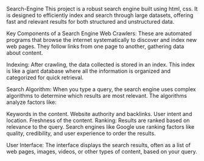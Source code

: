Search-Engine
This project is a robust search engine built using html, css. It is designed to efficiently index and search through large datasets, offering fast and relevant results for both structured and unstructured data.

Key Components of a Search Engine
Web Crawlers:
These are automated programs that browse the internet systematically to discover and index new web pages. They follow links from one page to another, gathering data about content.

Indexing:
After crawling, the data collected is stored in an index. This index is like a giant database where all the information is organized and categorized for quick retrieval.

Search Algorithm:
When you type a query, the search engine uses complex algorithms to determine which results are most relevant. The algorithms analyze factors like:

Keywords in the content.
Website authority and backlinks.
User intent and location.
Freshness of the content.
Ranking:
Results are ranked based on relevance to the query. Search engines like Google use ranking factors like quality, credibility, and user experience to order the results.

User Interface:
The interface displays the search results, often as a list of web pages, images, videos, or other types of content, based on your query.

